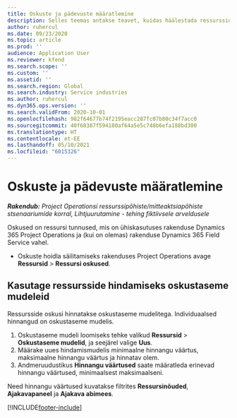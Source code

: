 ```yaml
---
title: Oskuste ja pädevuste määratlemine
description: Selles teemas antakse teavet, kuidas häälestada ressursside hindamiseks oskustaseme mudelid.
author: ruhercul
ms.date: 09/23/2020
ms.topic: article
ms.prod: ''
audience: Application User
ms.reviewer: kfend
ms.search.scope: ''
ms.custom: ''
ms.assetid: ''
ms.search.region: Global
ms.search.industry: Service industries
ms.author: ruhercul
ms.dyn365.ops.version: ''
ms.search.validFrom: 2020-10-01
ms.openlocfilehash: 982f64677b74f2195eacc287fc07b80c34f7acc0
ms.sourcegitcommit: 40f68387f594180af64a5e5c748b6efa188bd300
ms.translationtype: HT
ms.contentlocale: et-EE
ms.lasthandoff: 05/10/2021
ms.locfileid: "6015326"
---
```

# <a name="define-skills-and-proficiencies"></a>Oskuste ja pädevuste määratlemine

_**Rakendub:** Project Operationsi ressurssipõhiste/mitteaktsiapõhiste stsenaariumide korral,  Lihtjuurutamine - tehing fiktiivsele arveldusele_

Oskused on ressursi tunnused, mis on ühiskasutuses rakenduse Dynamics 365 Project Operations ja (kui on olemas) rakenduse Dynamics 365 Field Service vahel. 

- Oskuste hoidla säilitamiseks rakenduses Project Operations avage **Ressursid** \> **Ressursi oskused**. 

## <a name="use-proficiency-models-to-rate-resources"></a>Kasutage ressursside hindamiseks oskustaseme mudeleid

Ressursside oskusi hinnatakse oskustaseme mudelitega. Individuaalsed hinnangud on oskustaseme mudelis. 

1. Oskustaseme mudeli loomiseks tehke valikud **Ressursid** \> **Oskustaseme mudelid**, ja seejärel valige **Uus**.
2. Määrake uues hindamismudelis minimaalne hinnangu väärtus, maksimaalne hinnangu väärtus ja hinnatav olem.
3. Andmeruudustikus **Hinnangu väärtused** saate määratleda erinevad hinnangu väärtused, minimaalsest maksimaalseni.


Need hinnangu väärtused kuvatakse filtrites **Ressursinõuded**, **Ajakavapaneel** ja **Ajakava abimees**.


[!INCLUDE[footer-include](../includes/footer-banner.md)]